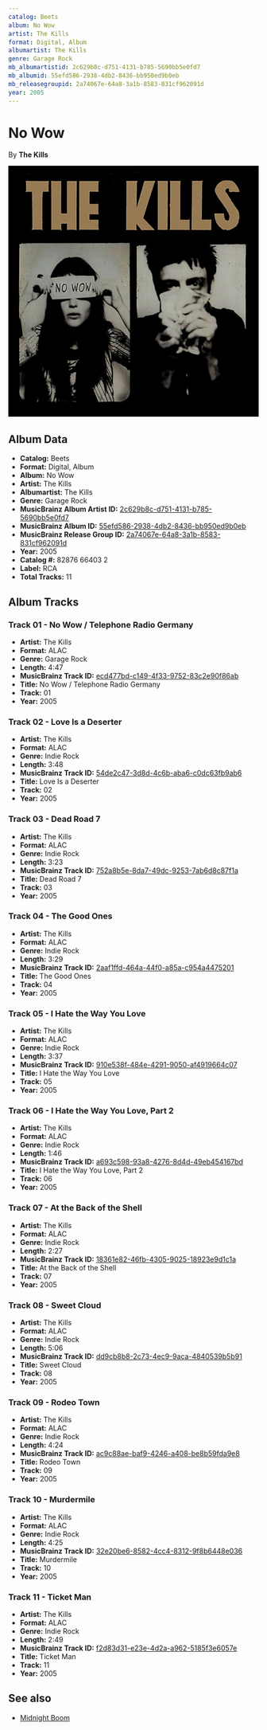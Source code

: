 ```yaml
---
catalog: Beets
album: No Wow
artist: The Kills
format: Digital, Album
albumartist: The Kills
genre: Garage Rock
mb_albumartistid: 2c629b8c-d751-4131-b785-5690bb5e0fd7
mb_albumid: 55efd586-2938-4db2-8436-bb950ed9b0eb
mb_releasegroupid: 2a74067e-64a8-3a1b-8583-831cf962091d
year: 2005
---
```


# No Wow

By **The Kills**

![](../../assets/beetscovers/The_Kills-No_Wow.jpg)

## Album Data

- **Catalog:** Beets
- **Format:** Digital, Album
- **Album:** No Wow
- **Artist:** The Kills
- **Albumartist:** The Kills
- **Genre:** Garage Rock
- **MusicBrainz Album Artist ID:** [2c629b8c-d751-4131-b785-5690bb5e0fd7](https://musicbrainz.org/artist/2c629b8c-d751-4131-b785-5690bb5e0fd7)
- **MusicBrainz Album ID:** [55efd586-2938-4db2-8436-bb950ed9b0eb](https://musicbrainz.org/release/55efd586-2938-4db2-8436-bb950ed9b0eb)
- **MusicBrainz Release Group ID:** [2a74067e-64a8-3a1b-8583-831cf962091d](https://musicbrainz.org/release-group/2a74067e-64a8-3a1b-8583-831cf962091d)
- **Year:** 2005
- **Catalog #:** 82876 66403 2
- **Label:** RCA
- **Total Tracks:** 11

## Album Tracks

### Track 01 - No Wow / Telephone Radio Germany

- **Artist:** The Kills
- **Format:** ALAC
- **Genre:** Garage Rock
- **Length:** 4:47
- **MusicBrainz Track ID:** [ecd477bd-c149-4f33-9752-83c2e90f86ab](https://musicbrainz.org/recording/ecd477bd-c149-4f33-9752-83c2e90f86ab)
- **Title:** No Wow / Telephone Radio Germany
- **Track:** 01
- **Year:** 2005

### Track 02 - Love Is a Deserter

- **Artist:** The Kills
- **Format:** ALAC
- **Genre:** Indie Rock
- **Length:** 3:48
- **MusicBrainz Track ID:** [54de2c47-3d8d-4c6b-aba6-c0dc63fb9ab6](https://musicbrainz.org/recording/54de2c47-3d8d-4c6b-aba6-c0dc63fb9ab6)
- **Title:** Love Is a Deserter
- **Track:** 02
- **Year:** 2005

### Track 03 - Dead Road 7

- **Artist:** The Kills
- **Format:** ALAC
- **Genre:** Indie Rock
- **Length:** 3:23
- **MusicBrainz Track ID:** [752a8b5e-8da7-49dc-9253-7ab6d8c87f1a](https://musicbrainz.org/recording/752a8b5e-8da7-49dc-9253-7ab6d8c87f1a)
- **Title:** Dead Road 7
- **Track:** 03
- **Year:** 2005

### Track 04 - The Good Ones

- **Artist:** The Kills
- **Format:** ALAC
- **Genre:** Indie Rock
- **Length:** 3:29
- **MusicBrainz Track ID:** [2aaf1ffd-464a-44f0-a85a-c954a4475201](https://musicbrainz.org/recording/2aaf1ffd-464a-44f0-a85a-c954a4475201)
- **Title:** The Good Ones
- **Track:** 04
- **Year:** 2005

### Track 05 - I Hate the Way You Love

- **Artist:** The Kills
- **Format:** ALAC
- **Genre:** Indie Rock
- **Length:** 3:37
- **MusicBrainz Track ID:** [910e538f-484e-4291-9050-af4919664c07](https://musicbrainz.org/recording/910e538f-484e-4291-9050-af4919664c07)
- **Title:** I Hate the Way You Love
- **Track:** 05
- **Year:** 2005

### Track 06 - I Hate the Way You Love, Part 2

- **Artist:** The Kills
- **Format:** ALAC
- **Genre:** Indie Rock
- **Length:** 1:46
- **MusicBrainz Track ID:** [a693c598-93a8-4276-8d4d-49eb454167bd](https://musicbrainz.org/recording/a693c598-93a8-4276-8d4d-49eb454167bd)
- **Title:** I Hate the Way You Love, Part 2
- **Track:** 06
- **Year:** 2005

### Track 07 - At the Back of the Shell

- **Artist:** The Kills
- **Format:** ALAC
- **Genre:** Indie Rock
- **Length:** 2:27
- **MusicBrainz Track ID:** [18361e82-46fb-4305-9025-18923e9d1c1a](https://musicbrainz.org/recording/18361e82-46fb-4305-9025-18923e9d1c1a)
- **Title:** At the Back of the Shell
- **Track:** 07
- **Year:** 2005

### Track 08 - Sweet Cloud

- **Artist:** The Kills
- **Format:** ALAC
- **Genre:** Indie Rock
- **Length:** 5:06
- **MusicBrainz Track ID:** [dd9cb8b8-2c73-4ec9-9aca-4840539b5b91](https://musicbrainz.org/recording/dd9cb8b8-2c73-4ec9-9aca-4840539b5b91)
- **Title:** Sweet Cloud
- **Track:** 08
- **Year:** 2005

### Track 09 - Rodeo Town

- **Artist:** The Kills
- **Format:** ALAC
- **Genre:** Indie Rock
- **Length:** 4:24
- **MusicBrainz Track ID:** [ac9c88ae-baf9-4246-a408-be8b59fda9e8](https://musicbrainz.org/recording/ac9c88ae-baf9-4246-a408-be8b59fda9e8)
- **Title:** Rodeo Town
- **Track:** 09
- **Year:** 2005

### Track 10 - Murdermile

- **Artist:** The Kills
- **Format:** ALAC
- **Genre:** Indie Rock
- **Length:** 4:25
- **MusicBrainz Track ID:** [32e20be6-8582-4cc4-8312-9f8b6448e036](https://musicbrainz.org/recording/32e20be6-8582-4cc4-8312-9f8b6448e036)
- **Title:** Murdermile
- **Track:** 10
- **Year:** 2005

### Track 11 - Ticket Man

- **Artist:** The Kills
- **Format:** ALAC
- **Genre:** Indie Rock
- **Length:** 2:49
- **MusicBrainz Track ID:** [f2d83d31-e23e-4d2a-a962-5185f3e6057e](https://musicbrainz.org/recording/f2d83d31-e23e-4d2a-a962-5185f3e6057e)
- **Title:** Ticket Man
- **Track:** 11
- **Year:** 2005


## See also

- [Midnight Boom](Midnight_Boom.md)
